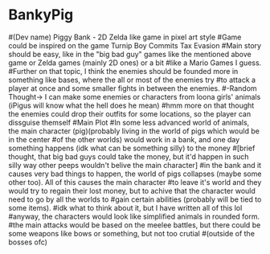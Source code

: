 # BankyPig
#(Dev name) Piggy Bank - 2D Zelda like game in pixel art style 
#Game could be inspired on the game Turnip Boy Commits Tax Evasion
#Main story should be easy, like in the "big bad guy" games like the mentioned above game or Zelda games (mainly 2D ones) or a bit
#like a Mario Games I guess.
#Further on that topic, I think the enemies should be founded more in something like bases, where the all or most of the enemies try
#to attack a player at once and some smaller fights in between the enemies.
#-Random Thought-> I can make some enemies or characters from loona girls' animals (iPigus will know what the hell does he mean)
#hmm more on that thought the enemies could drop their outfits for some locations, so the player can dissguise themself
#Main Plot
#In some less advanced world of animals, the main character (pig)(probably living in the world of pigs which would be in the center
#of the other worlds) would work in a bank, and one day something happens (idk what can be something silly) to the money
#[brief thought, that big bad guys could take the money, but it'd happen in such silly way other peeps wouldn't belive the main character]
#in the bank and it causes very bad things to happen, the world of pigs collapses (maybe some other too). All of this causes the main character 
#to leave it's world and they would try to regain their lost money, but to achive that the character would need to go by all the worlds to 
#gain certain abilities (probably will be tied to some items).
#idk what to think about it, but I have written all of this lol
#anyway, the characters would look like simplified animals in rounded form.
#the main attacks would be based on the meelee battles, but there could be some weapons like bows or something, but not too crutial
#(outside of the bosses ofc)
